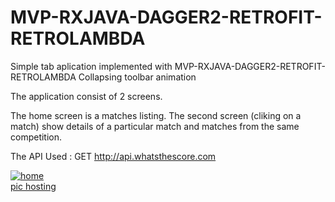 # MVP-RXJAVA-DAGGER2-RETROFIT-RETROLAMBDA

Simple tab aplication implemented with MVP-RXJAVA-DAGGER2-RETROFIT-RETROLAMBDA
Collapsing toolbar animation

The application consist of 2 screens.

The home screen is a matches listing.
The second screen (cliking on a match) show details of a particular match and matches from the same competition.

The API Used : GET http://api.whatsthescore.com

<a href='https://postimage.org' target='_blank'><img src='https://s32.postimg.org/6png9iy6d/home.png' border='0' alt='home'/><br /><a target='_blank' href='https://postimage.org/'>pic hosting</a><br /><br />
